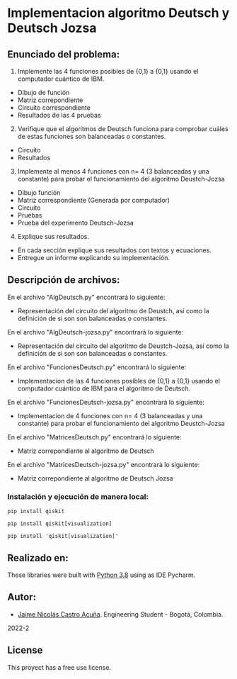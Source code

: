 # Implementacion algoritmo Deutsch y Deutsch Jozsa
## Enunciado del problema:

1. Implemente las 4 funciones posibles de {0,1} a {0,1} usando el computador cuántico de IBM.

- Dibujo de función
- Matriz correpondiente
- Circuito correspondiente
- Resultados de las 4 pruebas

2. Verifique que el algoritmos de Deutsch funciona para comprobar cuáles de estas funciones son balanceadas o constantes.

- Circuito
- Resultados

3. Implemente al menos 4 funciones con n= 4 (3 balanceadas y una constante) para probar el funcionamiento del algoritmo Deustch-Jozsa

- Dibujo función
- Matriz correspondiente (Generada por computador)
- Circuito
- Pruebas
- Prueba del experimento Deutsch-Jozsa

4. Explique sus resultados.

- En cada sección explique sus resultados con textos y ecuaciones.
- Entregue un informe explicando su implementación.

## Descripción de archivos:

En el archivo "AlgDeutsch.py" encontrará lo siguiente:

- Representación del circuito del algoritmo de Deustch, así como la definición de si son son balanceadas o constantes.

En el archivo "AlgDeutsch-jozsa.py" encontrará lo siguiente:

- Representación del circuito del algoritmo de Deustch-Jozsa, así como la definición de si son son balanceadas o constantes.

En el archivo "FuncionesDeutsch.py" encontrará lo siguiente:

- Implementacion de las 4 funciones posibles de {0,1} a {0,1} usando el computador cuántico de IBM para el algoritmo de Deutsch.

En el archivo "FuncionesDeutsch-jozsa.py" encontrará lo siguiente:

- Implementacion de 4 funciones con n= 4 (3 balanceadas y una constante) para probar el funcionamiento del algoritmo Deustch-Jozsa

En el archivo "MatricesDeutsch.py" encontrará lo siguiente:

- Matriz correpondiente al algoritmo de Deutsch

En el archivo "MatricesDeutsch-jozsa.py" encontrará lo siguiente:

- Matriz correpondiente al algoritmo de Deutsch Jozsa

### Instalación y ejecución de manera local: 

```
pip install qiskit
```
```
pip install qiskit[visualization]
```
```
pip install 'qiskit[visualization]'
```
## Realizado en:

These libraries were built with [Python 3.8](https://python.org/) using as IDE Pycharm.

## Autor:

- [Jaime Nicolás Castro Acuña](https://github.com/Nicolascastro25). Engineering Student - Bogotá, Colombia.

2022-2

## License
This proyect has a free use license.
